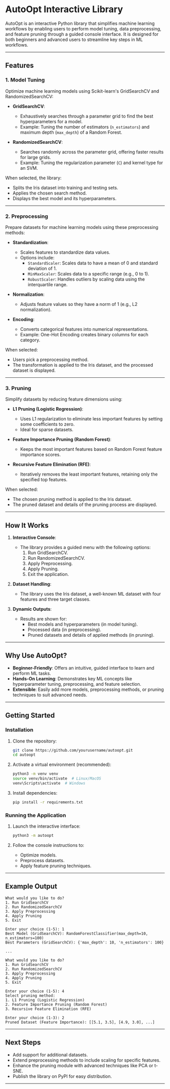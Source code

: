 # AutoOpt Interactive Library

AutoOpt is an interactive Python library that simplifies machine learning workflows by enabling users to perform model tuning, data preprocessing, and feature pruning through a guided console interface. It is designed for both beginners and advanced users to streamline key steps in ML workflows.

---

## **Features**

### 1. **Model Tuning**
Optimize machine learning models using Scikit-learn's GridSearchCV and RandomizedSearchCV:

- **GridSearchCV**:
  - Exhaustively searches through a parameter grid to find the best hyperparameters for a model.
  - Example: Tuning the number of estimators (`n_estimators`) and maximum depth (`max_depth`) of a Random Forest.

- **RandomizedSearchCV**:
  - Searches randomly across the parameter grid, offering faster results for large grids.
  - Example: Tuning the regularization parameter (`C`) and kernel type for an SVM.

When selected, the library:
- Splits the Iris dataset into training and testing sets.
- Applies the chosen search method.
- Displays the best model and its hyperparameters.

---

### 2. **Preprocessing**
Prepare datasets for machine learning models using these preprocessing methods:

- **Standardization**:
  - Scales features to standardize data values.
  - Options include:
    - `StandardScaler`: Scales data to have a mean of 0 and standard deviation of 1.
    - `MinMaxScaler`: Scales data to a specific range (e.g., 0 to 1).
    - `RobustScaler`: Handles outliers by scaling data using the interquartile range.

- **Normalization**:
  - Adjusts feature values so they have a norm of 1 (e.g., L2 normalization).

- **Encoding**:
  - Converts categorical features into numerical representations.
  - Example: One-Hot Encoding creates binary columns for each category.

When selected:
- Users pick a preprocessing method.
- The transformation is applied to the Iris dataset, and the processed dataset is displayed.

---

### 3. **Pruning**
Simplify datasets by reducing feature dimensions using:

- **L1 Pruning (Logistic Regression)**:
  - Uses L1 regularization to eliminate less important features by setting some coefficients to zero.
  - Ideal for sparse datasets.

- **Feature Importance Pruning (Random Forest)**:
  - Keeps the most important features based on Random Forest feature importance scores.

- **Recursive Feature Elimination (RFE)**:
  - Iteratively removes the least important features, retaining only the specified top features.

When selected:
- The chosen pruning method is applied to the Iris dataset.
- The pruned dataset and details of the pruning process are displayed.

---

## **How It Works**

1. **Interactive Console**:
   - The library provides a guided menu with the following options:
     1. Run GridSearchCV.
     2. Run RandomizedSearchCV.
     3. Apply Preprocessing.
     4. Apply Pruning.
     5. Exit the application.

2. **Dataset Handling**:
   - The library uses the Iris dataset, a well-known ML dataset with four features and three target classes.

3. **Dynamic Outputs**:
   - Results are shown for:
     - Best models and hyperparameters (in model tuning).
     - Processed data (in preprocessing).
     - Pruned datasets and details of applied methods (in pruning).

---

## **Why Use AutoOpt?**

- **Beginner-Friendly**: Offers an intuitive, guided interface to learn and perform ML tasks.
- **Hands-On Learning**: Demonstrates key ML concepts like hyperparameter tuning, preprocessing, and feature selection.
- **Extensible**: Easily add more models, preprocessing methods, or pruning techniques to suit advanced needs.

---

## **Getting Started**

### **Installation**

1. Clone the repository:
   ```bash
   git clone https://github.com/yourusername/autoopt.git
   cd autoopt
   ```

2. Activate a virtual environment (recommended):
   ```bash
   python3 -m venv venv
   source venv/bin/activate  # Linux/MacOS
   venv\Scripts\activate  # Windows
   ```

3. Install dependencies:
   ```bash
   pip install -r requirements.txt
   ```

### **Running the Application**

1. Launch the interactive interface:
   ```bash
   python3 -m autoopt
   ```

2. Follow the console instructions to:
   - Optimize models.
   - Preprocess datasets.
   - Apply feature pruning techniques.

---

## **Example Output**

```plaintext
What would you like to do?
1. Run GridSearchCV
2. Run RandomizedSearchCV
3. Apply Preprocessing
4. Apply Pruning
5. Exit

Enter your choice (1-5): 1
Best Model (GridSearchCV): RandomForestClassifier(max_depth=10, n_estimators=100)
Best Parameters (GridSearchCV): {'max_depth': 10, 'n_estimators': 100}

...

What would you like to do?
1. Run GridSearchCV
2. Run RandomizedSearchCV
3. Apply Preprocessing
4. Apply Pruning
5. Exit

Enter your choice (1-5): 4
Select pruning method:
1. L1 Pruning (Logistic Regression)
2. Feature Importance Pruning (Random Forest)
3. Recursive Feature Elimination (RFE)

Enter your choice (1-3): 2
Pruned Dataset (Feature Importance): [[5.1, 3.5], [4.9, 3.0], ...]
```

---

## **Next Steps**

- Add support for additional datasets.
- Extend preprocessing methods to include scaling for specific features.
- Enhance the pruning module with advanced techniques like PCA or t-SNE.
- Publish the library on PyPI for easy distribution.

---

